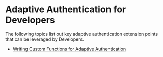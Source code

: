 # Adaptive Authentication for Developers

The following topics list out key adaptive authentication extension
points that can be leveraged by Developers.

-   [Writing Custom Functions for Adaptive
    Authentication](../../using-wso2-identity-server/writing-custom-functions-for-adaptive-authentication)
